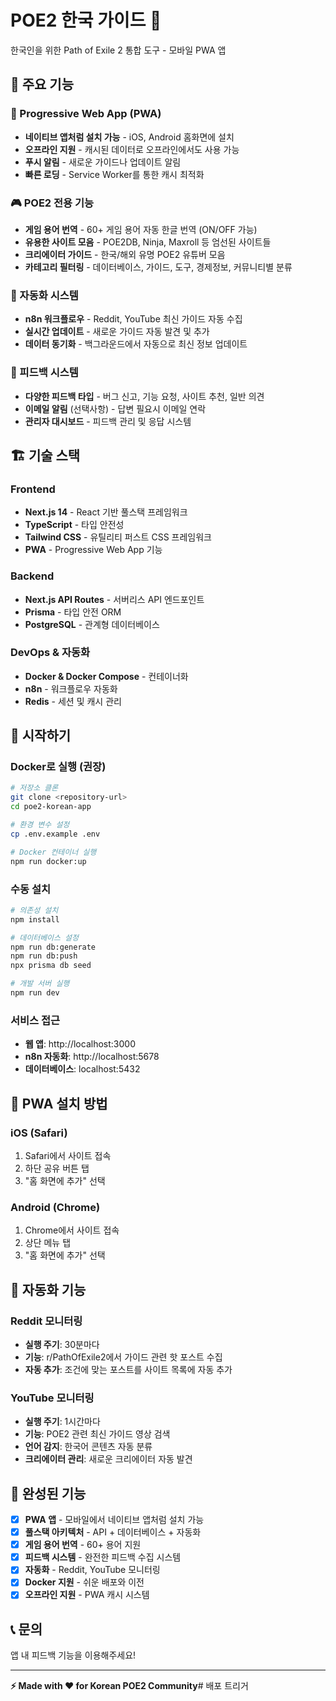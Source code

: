 # POE2 한국 가이드 📱

한국인을 위한 Path of Exile 2 통합 도구 - 모바일 PWA 앱

## 🌟 주요 기능

### 📱 Progressive Web App (PWA)
- **네이티브 앱처럼 설치 가능** - iOS, Android 홈화면에 설치
- **오프라인 지원** - 캐시된 데이터로 오프라인에서도 사용 가능
- **푸시 알림** - 새로운 가이드나 업데이트 알림
- **빠른 로딩** - Service Worker를 통한 캐시 최적화

### 🎮 POE2 전용 기능
- **게임 용어 번역** - 60+ 게임 용어 자동 한글 번역 (ON/OFF 가능)
- **유용한 사이트 모음** - POE2DB, Ninja, Maxroll 등 엄선된 사이트들
- **크리에이터 가이드** - 한국/해외 유명 POE2 유튜버 모음
- **카테고리 필터링** - 데이터베이스, 가이드, 도구, 경제정보, 커뮤니티별 분류

### 🤖 자동화 시스템
- **n8n 워크플로우** - Reddit, YouTube 최신 가이드 자동 수집
- **실시간 업데이트** - 새로운 가이드 자동 발견 및 추가
- **데이터 동기화** - 백그라운드에서 자동으로 최신 정보 업데이트

### 💬 피드백 시스템
- **다양한 피드백 타입** - 버그 신고, 기능 요청, 사이트 추천, 일반 의견
- **이메일 알림** (선택사항) - 답변 필요시 이메일 연락
- **관리자 대시보드** - 피드백 관리 및 응답 시스템

## 🏗️ 기술 스택

### Frontend
- **Next.js 14** - React 기반 풀스택 프레임워크
- **TypeScript** - 타입 안전성
- **Tailwind CSS** - 유틸리티 퍼스트 CSS 프레임워크
- **PWA** - Progressive Web App 기능

### Backend
- **Next.js API Routes** - 서버리스 API 엔드포인트
- **Prisma** - 타입 안전 ORM
- **PostgreSQL** - 관계형 데이터베이스

### DevOps & 자동화
- **Docker & Docker Compose** - 컨테이너화
- **n8n** - 워크플로우 자동화
- **Redis** - 세션 및 캐시 관리

## 🚀 시작하기

### Docker로 실행 (권장)
```bash
# 저장소 클론
git clone <repository-url>
cd poe2-korean-app

# 환경 변수 설정
cp .env.example .env

# Docker 컨테이너 실행
npm run docker:up
```

### 수동 설치
```bash
# 의존성 설치
npm install

# 데이터베이스 설정
npm run db:generate
npm run db:push
npx prisma db seed

# 개발 서버 실행
npm run dev
```

### 서비스 접근
- **웹 앱**: http://localhost:3000
- **n8n 자동화**: http://localhost:5678
- **데이터베이스**: localhost:5432

## 📱 PWA 설치 방법

### iOS (Safari)
1. Safari에서 사이트 접속
2. 하단 공유 버튼 탭
3. "홈 화면에 추가" 선택

### Android (Chrome)
1. Chrome에서 사이트 접속
2. 상단 메뉴 탭
3. "홈 화면에 추가" 선택

## 🤖 자동화 기능

### Reddit 모니터링
- **실행 주기**: 30분마다
- **기능**: r/PathOfExile2에서 가이드 관련 핫 포스트 수집
- **자동 추가**: 조건에 맞는 포스트를 사이트 목록에 자동 추가

### YouTube 모니터링  
- **실행 주기**: 1시간마다
- **기능**: POE2 관련 최신 가이드 영상 검색
- **언어 감지**: 한국어 콘텐츠 자동 분류
- **크리에이터 관리**: 새로운 크리에이터 자동 발견

## 📝 완성된 기능

- [x] **PWA 앱** - 모바일에서 네이티브 앱처럼 설치 가능
- [x] **풀스택 아키텍처** - API + 데이터베이스 + 자동화
- [x] **게임 용어 번역** - 60+ 용어 지원
- [x] **피드백 시스템** - 완전한 피드백 수집 시스템
- [x] **자동화** - Reddit, YouTube 모니터링
- [x] **Docker 지원** - 쉬운 배포와 이전
- [x] **오프라인 지원** - PWA 캐시 시스템

## 📞 문의

앱 내 피드백 기능을 이용해주세요!

---

**⚡ Made with ❤️ for Korean POE2 Community**# 배포 트리거

